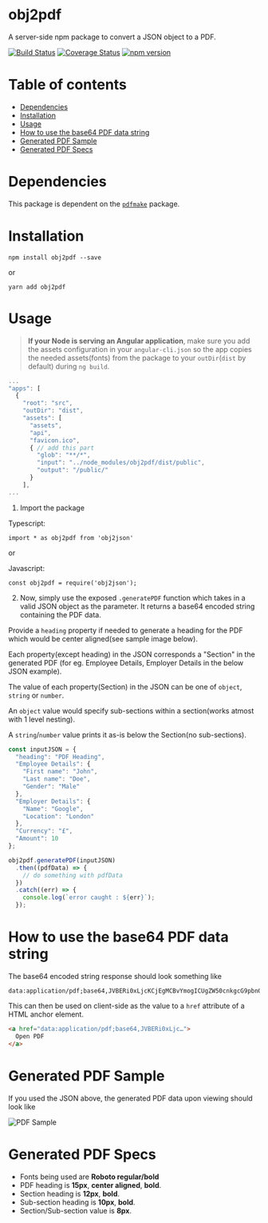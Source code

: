 # obj2pdf
A server-side npm package to convert a JSON object to a PDF.

[![Build Status](https://travis-ci.org/NikhilNanjappa/obj2pdf.svg?branch=master)](https://travis-ci.org/NikhilNanjappa/obj2pdf)
[![Coverage Status](https://coveralls.io/repos/github/NikhilNanjappa/obj2pdf/badge.svg?branch=master)](https://coveralls.io/github/NikhilNanjappa/obj2pdf?branch=master)
[![npm version](https://badge.fury.io/js/obj2pdf.svg)](https://badge.fury.io/js/obj2pdf)

<!-- TOC -->
# Table of contents

- [Dependencies](https://github.com/NikhilNanjappa/obj2pdf#dependencies)
- [Installation](https://github.com/NikhilNanjappa/obj2pdf#installation)
- [Usage](https://github.com/NikhilNanjappa/obj2pdf#usage)
- [How to use the base64 PDF data string](https://github.com/NikhilNanjappa/obj2pdf#how-to-use-the-base64-string)
- [Generated PDF Sample](https://github.com/NikhilNanjappa/obj2pdf#pdf-sample)
- [Generated PDF Specs](https://github.com/NikhilNanjappa/obj2pdf#pdf-specs)

# Dependencies

This package is dependent on the [`pdfmake`](https://github.com/bpampuch/pdfmake) package.

# Installation

```shell
npm install obj2pdf --save
```

or

```shell
yarn add obj2pdf
```

# Usage

> **If your Node is serving an Angular application**, make sure you add the assets configuration in your `angular-cli.json` so the app copies the needed assets(fonts) from the package to your `outDir`(`dist` by default) during `ng build`.

```javascript
...
"apps": [
  {
    "root": "src",
    "outDir": "dist",
    "assets": [
      "assets",
      "api",
      "favicon.ico",
      { // add this part
        "glob": "**/*", 
        "input": "../node_modules/obj2pdf/dist/public",
        "output": "/public/"
      }
    ],
...
```

1. Import the package

Typescript:

```shell
import * as obj2pdf from 'obj2json'
```

or 

Javascript:

```shell
const obj2pdf = require('obj2json');
```

2. Now, simply use the exposed `.generatePDF` function which takes in a valid JSON object as the parameter. It returns a base64 encoded string containing the PDF data.

Provide a `heading` property if needed to generate a heading for the PDF which would be center aligned(see sample image below).

Each property(except heading) in the JSON corresponds a "Section" in the generated PDF (for eg. Employee Details, Employer Details in the below JSON example).

The value of each property(Section) in the JSON can be one of `object`, `string` or `number`.

An `object` value would specify sub-sections within a section(works atmost with 1 level nesting).

A `string`/`number` value prints it as-is below the Section(no sub-sections).

```javascript
const inputJSON = {
  "heading": "PDF Heading",
  "Employee Details": {
    "First name": "John",
    "Last name": "Doe",
    "Gender": "Male"
  },
  "Employer Details": {
    "Name": "Google",
    "Location": "London"
  },
  "Currency": "£",
  "Amount": 10
};

obj2pdf.generatePDF(inputJSON)
  .then((pdfData) => {
    // do something with pdfData
  })
  .catch((err) => {
    console.log(`error caught : ${err}`);
  });
```

# How to use the base64 PDF data string

The base64 encoded string response should look something like

```
data:application/pdf;base64,JVBERi0xLjcKCjEgMCBvYmogICUgZW50cnkgcG9pbnQKPDwKICAvVHlwZSAvQ2F0YWxvZwogIC9Q...
```

This can then be used on client-side as the value to a `href` attribute of a HTML anchor element.

```html
<a href="data:application/pdf;base64,JVBERi0xLjc…">
  Open PDF
</a>
```

# Generated PDF Sample

If you used the JSON above, the generated PDF data upon viewing should look like

![PDF Sample](https://github.com/NikhilNanjappa/obj2pdf/blob/master/lib/obj2pdf_sample.PNG "PDF Sample")

# Generated PDF Specs

- Fonts being used are **Roboto regular/bold**
- PDF heading is **15px**, **center aligned**, **bold**.
- Section heading is **12px**, **bold**.
- Sub-section heading is **10px**, **bold**.
- Section/Sub-section value is **8px**.